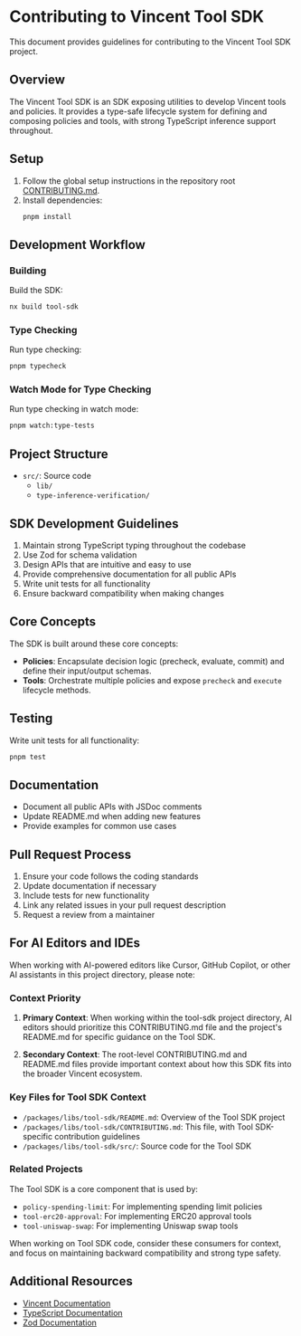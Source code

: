 # Contributing to Vincent Tool SDK

This document provides guidelines for contributing to the Vincent Tool SDK project.

## Overview

The Vincent Tool SDK is an SDK exposing utilities to develop Vincent tools and policies. It provides a type-safe lifecycle system for defining and composing policies and tools, with strong TypeScript inference support throughout.

## Setup

1. Follow the global setup instructions in the repository root [CONTRIBUTING.md](../../../CONTRIBUTING.md).
2. Install dependencies:
   ```bash
   pnpm install
   ```

## Development Workflow

### Building

Build the SDK:

```bash
nx build tool-sdk
```

### Type Checking

Run type checking:

```bash
pnpm typecheck
```

### Watch Mode for Type Checking

Run type checking in watch mode:

```bash
pnpm watch:type-tests
```

## Project Structure

- `src/`: Source code
  - `lib/`
  - `type-inference-verification/`

## SDK Development Guidelines

1. Maintain strong TypeScript typing throughout the codebase
2. Use Zod for schema validation
3. Design APIs that are intuitive and easy to use
4. Provide comprehensive documentation for all public APIs
5. Write unit tests for all functionality
6. Ensure backward compatibility when making changes

## Core Concepts

The SDK is built around these core concepts:

- **Policies**: Encapsulate decision logic (precheck, evaluate, commit) and define their input/output schemas.
- **Tools**: Orchestrate multiple policies and expose `precheck` and `execute` lifecycle methods.

## Testing

Write unit tests for all functionality:

```bash
pnpm test
```

## Documentation

- Document all public APIs with JSDoc comments
- Update README.md when adding new features
- Provide examples for common use cases

## Pull Request Process

1. Ensure your code follows the coding standards
2. Update documentation if necessary
3. Include tests for new functionality
4. Link any related issues in your pull request description
5. Request a review from a maintainer

## For AI Editors and IDEs

When working with AI-powered editors like Cursor, GitHub Copilot, or other AI assistants in this project directory, please note:

### Context Priority

1. **Primary Context**: When working within the tool-sdk project directory, AI editors should prioritize this CONTRIBUTING.md file and the project's README.md for specific guidance on the Tool SDK.

2. **Secondary Context**: The root-level CONTRIBUTING.md and README.md files provide important context about how this SDK fits into the broader Vincent ecosystem.

### Key Files for Tool SDK Context

- `/packages/libs/tool-sdk/README.md`: Overview of the Tool SDK project
- `/packages/libs/tool-sdk/CONTRIBUTING.md`: This file, with Tool SDK-specific contribution guidelines
- `/packages/libs/tool-sdk/src/`: Source code for the Tool SDK

### Related Projects

The Tool SDK is a core component that is used by:

- `policy-spending-limit`: For implementing spending limit policies
- `tool-erc20-approval`: For implementing ERC20 approval tools
- `tool-uniswap-swap`: For implementing Uniswap swap tools

When working on Tool SDK code, consider these consumers for context, and focus on maintaining backward compatibility and strong type safety.

## Additional Resources

- [Vincent Documentation](https://docs.heyvincent.ai/)
- [TypeScript Documentation](https://www.typescriptlang.org/docs/)
- [Zod Documentation](https://zod.dev/)
